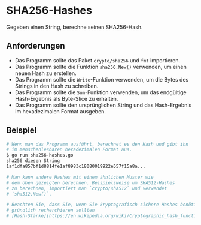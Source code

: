 # SHA256-Hashes

Gegeben einen String, berechne seinen SHA256-Hash.

## Anforderungen

- Das Programm sollte das Paket `crypto/sha256` und `fmt` importieren.
- Das Programm sollte die Funktion `sha256.New()` verwenden, um einen neuen Hash zu erstellen.
- Das Programm sollte die `Write`-Funktion verwenden, um die Bytes des Strings in den Hash zu schreiben.
- Das Programm sollte die `Sum`-Funktion verwenden, um das endgültige Hash-Ergebnis als Byte-Slice zu erhalten.
- Das Programm sollte den ursprünglichen String und das Hash-Ergebnis im hexadezimalen Format ausgeben.

## Beispiel

```sh
# Wenn man das Programm ausführt, berechnet es den Hash und gibt ihn
# im menschenlesbaren hexadezimalen Format aus.
$ go run sha256-hashes.go
sha256 diesen String
1af1dfa857bf1d8814fe1af8983c18080019922e557f15a8a...

# Man kann andere Hashes mit einem ähnlichen Muster wie
# dem oben gezeigten berechnen. Beispielsweise um SHA512-Hashes
# zu berechnen, importiert man `crypto/sha512` und verwendet
# `sha512.New()`.

# Beachten Sie, dass Sie, wenn Sie kryptografisch sichere Hashes benötigen,
# gründlich recherchieren sollten
# [Hash-Stärke](https://en.wikipedia.org/wiki/Cryptographic_hash_function)!
```
